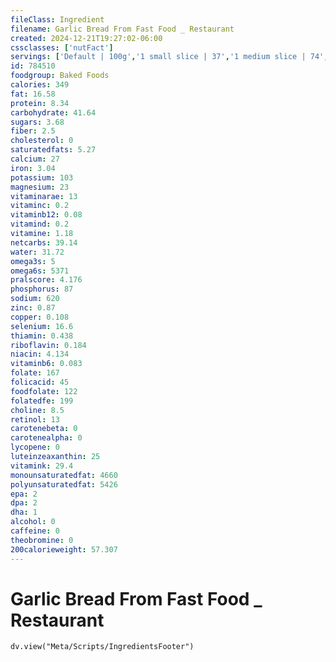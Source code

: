 ```yaml
---
fileClass: Ingredient
filename: Garlic Bread From Fast Food _ Restaurant
created: 2024-12-21T19:27:02-06:00
cssclasses: ['nutFact']
servings: ['Default | 100g','1 small slice | 37','1 medium slice | 74','1 large slice | 111','1 piece/slice texas toast | 40','1 baguette (about 22" long) | 376','1 mini baguette (about 9" long) | 176']
id: 784510
foodgroup: Baked Foods
calories: 349
fat: 16.58
protein: 8.34
carbohydrate: 41.64
sugars: 3.68
fiber: 2.5
cholesterol: 0
saturatedfats: 5.27
calcium: 27
iron: 3.04
potassium: 103
magnesium: 23
vitaminarae: 13
vitaminc: 0.2
vitaminb12: 0.08
vitamind: 0.2
vitamine: 1.18
netcarbs: 39.14
water: 31.72
omega3s: 5
omega6s: 5371
pralscore: 4.176
phosphorus: 87
sodium: 620
zinc: 0.87
copper: 0.108
selenium: 16.6
thiamin: 0.438
riboflavin: 0.184
niacin: 4.134
vitaminb6: 0.083
folate: 167
folicacid: 45
foodfolate: 122
folatedfe: 199
choline: 8.5
retinol: 13
carotenebeta: 0
carotenealpha: 0
lycopene: 0
luteinzeaxanthin: 25
vitamink: 29.4
monounsaturatedfat: 4660
polyunsaturatedfat: 5426
epa: 2
dpa: 2
dha: 1
alcohol: 0
caffeine: 0
theobromine: 0
200calorieweight: 57.307
---
```


# Garlic Bread From Fast Food _ Restaurant

```dataviewjs
dv.view("Meta/Scripts/IngredientsFooter")
```